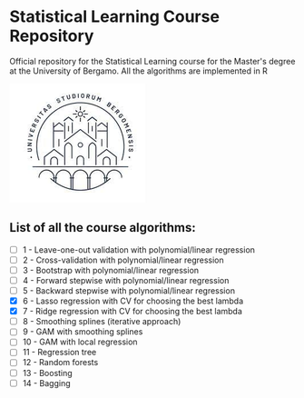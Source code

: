 # Statistical Learning Course Repository

Official repository for the Statistical Learning course for the Master's degree at the University of Bergamo.
All the algorithms are implemented in R

![key1](Assets/logo.jpeg)

## List of all the course algorithms:

- [ ] 1 - Leave-one-out validation with polynomial/linear regression
- [ ] 2 - Cross-validation with polynomial/linear regression
- [ ] 3 - Bootstrap with polynomial/linear regression
- [ ] 4 - Forward stepwise with polynomial/linear regression
- [ ] 5 - Backward stepwise with polynomial/linear regression
- [x] 6 - Lasso regression with CV for choosing the best lambda
- [x] 7 - Ridge regression with CV for choosing the best lambda
- [ ] 8 - Smoothing splines (iterative approach) 
- [ ] 9 - GAM with smoothing splines
- [ ] 10 - GAM with local regression
- [ ] 11 - Regression tree 
- [ ] 12 - Random forests
- [ ] 13 - Boosting
- [ ] 14 - Bagging